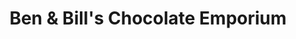 ---
title: "Ben & Bill's Chocolate Emporium"
url: /bar-harbor/ben-and-bills-chocolate-emporium/
shop: chocolate
---